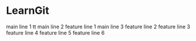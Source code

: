 # LearnGit
main line 1 tt
main line 2
feature line 1
main line 3
feature line 2
feature line  3
feature line 4 
feature line 5
feature line 6